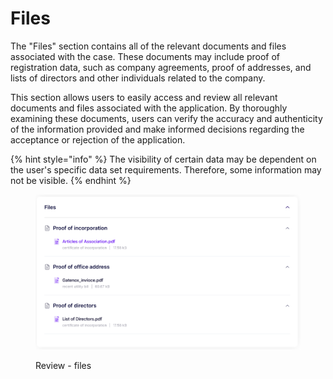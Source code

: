 # Files

The "Files" section contains all of the relevant documents and files associated with the case. These documents may include proof of registration data, such as company agreements, proof of addresses, and lists of directors and other individuals related to the company.

This section allows users to easily access and review all relevant documents and files associated with the application. By thoroughly examining these documents, users can verify the accuracy and authenticity of the information provided and make informed decisions regarding the acceptance or rejection of the application.

{% hint style="info" %}
The visibility of certain data may be dependent on the user's specific data set requirements. Therefore, some information may not be visible.
{% endhint %}

<figure><img src="../../.gitbook/assets/CC_files.png" alt="Review - files"><figcaption><p>Review - files</p></figcaption></figure>
